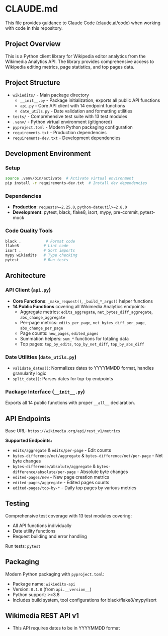 # CLAUDE.md

This file provides guidance to Claude Code (claude.ai/code) when working with code in this repository.

## Project Overview

This is a Python client library for Wikipedia editor analytics from the Wikimedia Analytics API. The library provides comprehensive access to Wikipedia editing metrics, page statistics, and top pages data.

## Project Structure

- `wikiedits/` - Main package directory
  - `__init__.py` - Package initialization, exports all public API functions
  - `api.py` - Core API client with 14 endpoint functions
  - `date_utils.py` - Date validation and formatting utilities
- `tests/` - Comprehensive test suite with 13 test modules
- `.venv/` - Python virtual environment (gitignored)
- `pyproject.toml` - Modern Python packaging configuration
- `requirements.txt` - Production dependencies
- `requirements-dev.txt` - Development dependencies

## Development Environment

### Setup
```bash
source .venv/bin/activate  # Activate virtual environment
pip install -r requirements-dev.txt  # Install dev dependencies
```

### Dependencies
- **Production**: `requests>=2.25.0`, `python-dateutil>=2.8.0`
- **Development**: pytest, black, flake8, isort, mypy, pre-commit, pytest-mock

### Code Quality Tools
```bash
black .           # Format code
flake8           # Lint code  
isort .          # Sort imports
mypy wikiedits   # Type checking
pytest           # Run tests
```

## Architecture

### API Client (`api.py`)
- **Core Functions**: `_make_request()`, `_build_*_args()` helper functions
- **14 Public Functions** covering all Wikimedia Analytics endpoints:
  - Aggregate metrics: `edits_aggregate`, `net_bytes_diff_aggregate`, `abs_change_aggregate`
  - Per-page metrics: `edits_per_page`, `net_bytes_diff_per_page`, `abs_change_per_page` 
  - Page counts: `new_pages`, `edited_pages`
  - Summation helpers: `sum_*` functions for totaling data
  - Top pages: `top_by_edits`, `top_by_net_diff`, `top_by_abs_diff`

### Date Utilities (`date_utils.py`)
- `validate_dates()`: Normalizes dates to YYYYMMDD format, handles granularity logic
- `split_date()`: Parses dates for top-by endpoints

### Package Interface (`__init__.py`)
Exports all 14 public functions with proper `__all__` declaration.

## API Endpoints

Base URL: `https://wikimedia.org/api/rest_v1/metrics`

**Supported Endpoints:**
- `edits/aggregate` & `edits/per-page` - Edit counts
- `bytes-difference/net/aggregate` & `bytes-difference/net/per-page` - Net byte changes
- `bytes-difference/absolute/aggregate` & `bytes-difference/absolute/per-page` - Absolute byte changes  
- `edited-pages/new` - New page creation metrics
- `edited-pages/aggregate` - Edited pages counts
- `edited-pages/top-by-*` - Daily top pages by various metrics

## Testing

Comprehensive test coverage with 13 test modules covering:
- All API functions individually
- Date utility functions  
- Request building and error handling

Run tests: `pytest`

## Packaging

Modern Python packaging with `pyproject.toml`:
- Package name: `wikiedits-api` 
- Version: `0.1.0` (from `api.__version__`)
- Python support: >=3.8
- Includes build system, tool configurations for black/flake8/mypy/isort

## Wikimedia REST API v1
- This API requires dates to be in YYYYMMDD format
